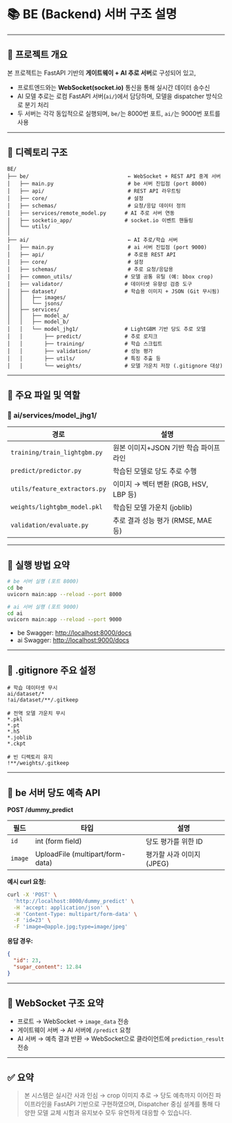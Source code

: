 # 📚 BE (Backend) 서버 구조 설명

---

## 📌 프로젝트 개요

본 프로젝트는 FastAPI 기반의 **게이트웨이 + AI 추로 서버**로 구성되어 있고,

* 프로트엔드와는 **WebSocket(socket.io)** 통신을 통해 실시간 데이터 송수신
* AI 모델 추로는 로컴 FastAPI 서버(`ai/`)에서 담당하며, 모델을 dispatcher 방식으로 분기 처리
* 두 서버는 각각 동입적으로 실행되며, `be/`는 8000번 포트, `ai/`는 9000번 포트를 사용

---

## 📁 디렉토리 구조

```text
BE/
├── be/                                ← WebSocket + REST API 중계 서버
│   ├── main.py                        # be 서버 진입점 (port 8000)
│   ├── api/                           # REST API 라우트팅
│   ├── core/                          # 설정
│   ├── schemas/                       # 요청/응답 데이터 정의
│   ├── services/remote_model.py      # AI 추로 서버 연동
│   ├── socketio_app/                 # socket.io 이벤트 핸들링
│   └── utils/
│
├── ai/                                ← AI 추로/학습 서버
│   ├── main.py                        # ai 서버 진입점 (port 9000)
│   ├── api/                           # 추로용 REST API
│   ├── core/                          # 설정
│   ├── schemas/                       # 추로 요청/응답용
│   ├── common_utils/                 # 모델 공통 유틸 (예: bbox crop)
│   ├── validator/                    # 데이터셋 유향성 검증 도구
│   ├── dataset/                      # 학습용 이미지 + JSON (Git 무시됨)
│   │   ├── images/
│   │   └── jsons/
│   ├── services/
│   │   ├── model_a/
│   │   ├── model_b/
│   │   └── model_jhg1/               # LightGBM 기반 당도 추로 모델
│   │       ├── predict/              # 추로 로지크
│   │       ├── training/             # 학습 스크립트
│   │       ├── validation/           # 성능 평가
│   │       ├── utils/                # 특징 추출 등
│   │       └── weights/              # 모델 가운치 저장 (.gitignore 대상)
```

---

## 📌 주요 파일 및 역할

### 📂 ai/services/model\_jhg1/

| 경로                            | 설명                            |
| ----------------------------- | ----------------------------- |
| `training/train_lightgbm.py`  | 원본 이미지+JSON 기반 학습 파이프라인       |
| `predict/predictor.py`        | 학습된 모델로 당도 추로 수행              |
| `utils/feature_extractors.py` | 이미지 → 벡터 변환 (RGB, HSV, LBP 등) |
| `weights/lightgbm_model.pkl`  | 학습된 모델 가운치 (joblib)           |
| `validation/evaluate.py`      | 추로 결과 성능 평가 (RMSE, MAE 등)     |

---

## 📌 실행 방법 요약

```bash
# be 서버 실행 (포트 8000)
cd be
uvicorn main:app --reload --port 8000

# ai 서버 실행 (포트 9000)
cd ai
uvicorn main:app --reload --port 9000
```

* be Swagger: [http://localhost:8000/docs](http://localhost:8000/docs)
* ai Swagger: [http://localhost:9000/docs](http://localhost:9000/docs)

---

## 📌 .gitignore 주요 설정

```gitignore
# 학습 데이터셋 무시
ai/dataset/*
!ai/dataset/**/.gitkeep

# 전역 모델 가운치 무시
*.pkl
*.pt
*.h5
*.joblib
*.ckpt

# 빈 디렉토리 유지
!**/weights/.gitkeep
```

---

## 📌 be 서버 당도 예측 API

**POST /dummy\_predict**

| 필드      | 타입                               | 설명                |
| ------- | -------------------------------- | ----------------- |
| `id`    | int (form field)                 | 당도 평가를 위한 ID      |
| `image` | UploadFile (multipart/form-data) | 평가할 사과 이미지 (JPEG) |

**예시 curl 요청:**

```bash
curl -X 'POST' \
  'http://localhost:8000/dummy_predict' \
  -H 'accept: application/json' \
  -H 'Content-Type: multipart/form-data' \
  -F 'id=23' \
  -F 'image=@apple.jpg;type=image/jpeg'
```

**응답 경우:**

```json
{
  "id": 23,
  "sugar_content": 12.84
}
```

---

## 📄 WebSocket 구조 요약

* 프로트 → WebSocket → `image_data` 전송
* 게이트웨이 서버 → AI 서버에 `/predict` 요청
* AI 서버 → 예측 결과 반환 → WebSocket으로 클라이언트에 `prediction_result` 전송

---

## ✅ 요약

> 본 시스템은 실시간 사과 인심 → crop 이미지 추로 → 당도 예측까지 이어진 파이프라인을 FastAPI 기반으로 구현하였으며,
> Dispatcher 중심 설계를 통해 다양한 모델 교체 시험과 유지보수 모두 유연하게 대응할 수 있습니다.
